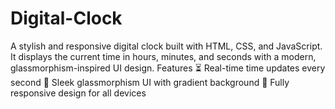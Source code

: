 # Digital-Clock
A stylish and responsive digital clock built with HTML, CSS, and JavaScript. It displays the current time in hours, minutes, and seconds with a modern, glassmorphism-inspired UI design.  Features ⏳ Real-time time updates every second  💎 Sleek glassmorphism UI with gradient background  📱 Fully responsive design for all devices 

